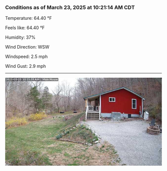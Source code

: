 ### Conditions as of March 23, 2025 at 10:21:14 AM CDT 

Temperature: 64.40 &deg;F

Feels like: 64.40 &deg;F

Humidity: 37%

Wind Direction: WSW

Windspeed: 2.5 mph

Wind Gust: 2.9 mph

---

<img src="./images/latest.jpeg"/>

